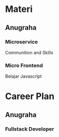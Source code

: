 # Materi
## Anugraha
### Microservice
Communition and Skills
### Micro Frontend
Belajar Javascript
# Career Plan
## Anugraha
### Fullstack Developer